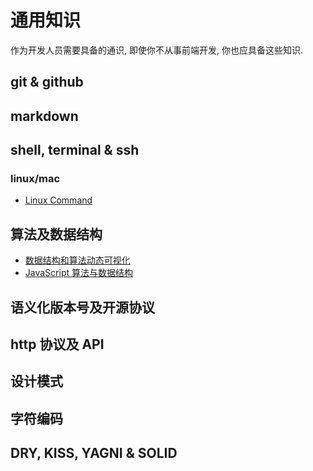 # 通用知识

作为开发人员需要具备的通识, 即使你不从事前端开发, 你也应具备这些知识.

## git & github

## markdown

## shell, terminal & ssh

### linux/mac
- [Linux Command](https://github.com/jaywcjlove/linux-command)

## 算法及数据结构

- [数据结构和算法动态可视化](https://visualgo.net/zh)
- [JavaScript 算法与数据结构](https://github.com/trekhleb/javascript-algorithms/blob/master/README.zh-CN.md)

## 语义化版本号及开源协议

## http 协议及 API

## 设计模式

## 字符编码

## DRY, KISS, YAGNI & SOLID
